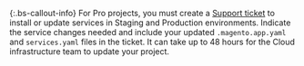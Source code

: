  {:.bs-callout-info}
For Pro projects, you must create a [Support ticket](http://support.magento.com) to install or update services in Staging and Production environments. Indicate the service changes needed and include your updated `.magento.app.yaml` and `services.yaml` files in the ticket. It can take up to 48 hours for the Cloud infrastructure team to update your project.